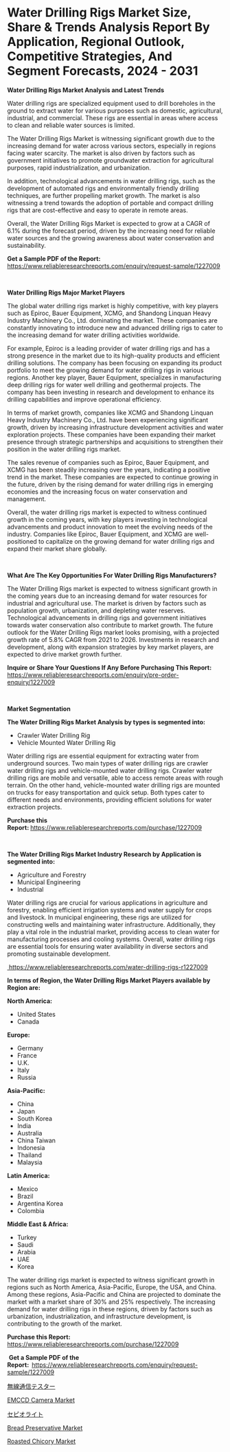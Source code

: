 <p><h1>Water Drilling Rigs Market Size, Share & Trends Analysis Report By Application, Regional Outlook, Competitive Strategies, And Segment Forecasts, 2024 - 2031</h1></p><p><strong>Water Drilling Rigs Market Analysis and Latest Trends</strong></p>
<p><p>Water drilling rigs are specialized equipment used to drill boreholes in the ground to extract water for various purposes such as domestic, agricultural, industrial, and commercial. These rigs are essential in areas where access to clean and reliable water sources is limited.</p><p>The Water Drilling Rigs Market is witnessing significant growth due to the increasing demand for water across various sectors, especially in regions facing water scarcity. The market is also driven by factors such as government initiatives to promote groundwater extraction for agricultural purposes, rapid industrialization, and urbanization.</p><p>In addition, technological advancements in water drilling rigs, such as the development of automated rigs and environmentally friendly drilling techniques, are further propelling market growth. The market is also witnessing a trend towards the adoption of portable and compact drilling rigs that are cost-effective and easy to operate in remote areas.</p><p>Overall, the Water Drilling Rigs Market is expected to grow at a CAGR of 6.1% during the forecast period, driven by the increasing need for reliable water sources and the growing awareness about water conservation and sustainability.</p></p>
<p><strong>Get a Sample PDF of the Report:&nbsp;</strong> <a href="https://www.reliableresearchreports.com/enquiry/request-sample/1227009">https://www.reliableresearchreports.com/enquiry/request-sample/1227009</a></p>
<p>&nbsp;</p>
<p><strong>Water Drilling Rigs Major Market Players</strong></p>
<p><p>The global water drilling rigs market is highly competitive, with key players such as Epiroc, Bauer Equipment, XCMG, and Shandong Linquan Heavy Industry Machinery Co., Ltd. dominating the market. These companies are constantly innovating to introduce new and advanced drilling rigs to cater to the increasing demand for water drilling activities worldwide.</p><p>For example, Epiroc is a leading provider of water drilling rigs and has a strong presence in the market due to its high-quality products and efficient drilling solutions. The company has been focusing on expanding its product portfolio to meet the growing demand for water drilling rigs in various regions. Another key player, Bauer Equipment, specializes in manufacturing deep drilling rigs for water well drilling and geothermal projects. The company has been investing in research and development to enhance its drilling capabilities and improve operational efficiency.</p><p>In terms of market growth, companies like XCMG and Shandong Linquan Heavy Industry Machinery Co., Ltd. have been experiencing significant growth, driven by increasing infrastructure development activities and water exploration projects. These companies have been expanding their market presence through strategic partnerships and acquisitions to strengthen their position in the water drilling rigs market.</p><p>The sales revenue of companies such as Epiroc, Bauer Equipment, and XCMG has been steadily increasing over the years, indicating a positive trend in the market. These companies are expected to continue growing in the future, driven by the rising demand for water drilling rigs in emerging economies and the increasing focus on water conservation and management.</p><p>Overall, the water drilling rigs market is expected to witness continued growth in the coming years, with key players investing in technological advancements and product innovation to meet the evolving needs of the industry. Companies like Epiroc, Bauer Equipment, and XCMG are well-positioned to capitalize on the growing demand for water drilling rigs and expand their market share globally.</p></p>
<p>&nbsp;</p>
<p><strong>What Are The Key Opportunities For Water Drilling Rigs Manufacturers?</strong></p>
<p><p>The Water Drilling Rigs market is expected to witness significant growth in the coming years due to an increasing demand for water resources for industrial and agricultural use. The market is driven by factors such as population growth, urbanization, and depleting water reserves. Technological advancements in drilling rigs and government initiatives towards water conservation also contribute to market growth. The future outlook for the Water Drilling Rigs market looks promising, with a projected growth rate of 5.8% CAGR from 2021 to 2026. Investments in research and development, along with expansion strategies by key market players, are expected to drive market growth further.</p></p>
<p><strong>Inquire or Share Your Questions If Any Before Purchasing This Report:</strong> <a href="https://www.reliableresearchreports.com/enquiry/pre-order-enquiry/1227009">https://www.reliableresearchreports.com/enquiry/pre-order-enquiry/1227009</a></p>
<p>&nbsp;</p>
<p><strong>Market Segmentation</strong></p>
<p><strong>The Water Drilling Rigs Market Analysis by types is segmented into:</strong></p>
<p><ul><li>Crawler Water Drilling Rig</li><li>Vehicle Mounted Water Drilling Rig</li></ul></p>
<p><p>Water drilling rigs are essential equipment for extracting water from underground sources. Two main types of water drilling rigs are crawler water drilling rigs and vehicle-mounted water drilling rigs. Crawler water drilling rigs are mobile and versatile, able to access remote areas with rough terrain. On the other hand, vehicle-mounted water drilling rigs are mounted on trucks for easy transportation and quick setup. Both types cater to different needs and environments, providing efficient solutions for water extraction projects.</p></p>
<p><strong>Purchase this Report:&nbsp;</strong><a href="https://www.reliableresearchreports.com/purchase/1227009">https://www.reliableresearchreports.com/purchase/1227009</a></p>
<p>&nbsp;</p>
<p><strong>The Water Drilling Rigs Market Industry Research by Application is segmented into:</strong></p>
<p><ul><li>Agriculture and Forestry</li><li>Municipal Engineering</li><li>Industrial</li></ul></p>
<p><p>Water drilling rigs are crucial for various applications in agriculture and forestry, enabling efficient irrigation systems and water supply for crops and livestock. In municipal engineering, these rigs are utilized for constructing wells and maintaining water infrastructure. Additionally, they play a vital role in the industrial market, providing access to clean water for manufacturing processes and cooling systems. Overall, water drilling rigs are essential tools for ensuring water availability in diverse sectors and promoting sustainable development.</p></p>
<p><a href="https://www.reliableresearchreports.com/water-drilling-rigs-r1227009">&nbsp;https://www.reliableresearchreports.com/water-drilling-rigs-r1227009</a></p>
<p><strong>In terms of Region, the Water Drilling Rigs Market Players available by Region are:</strong></p>
<p>
    <p> <strong> North America: </strong>
        <ul>
            <li>United States</li>
            <li>Canada</li>
        </ul>
        </p> 
    <p> <strong> Europe: </strong>
        <ul>
            <li>Germany</li>
            <li>France</li>
            <li>U.K.</li>
            <li>Italy</li>
            <li>Russia</li>
        </ul>
        </p> 
    <p> <strong> Asia-Pacific: </strong>
        <ul>
            <li>China</li>
            <li>Japan</li>
            <li>South Korea</li>
            <li>India</li>
            <li>Australia</li>
            <li>China Taiwan</li>
            <li>Indonesia</li>
            <li>Thailand</li>
            <li>Malaysia</li>
        </ul>
        </p> 
    <p> <strong> Latin America: </strong>
        <ul>
            <li>Mexico</li>
            <li>Brazil</li>
            <li>Argentina Korea</li>
            <li>Colombia</li>
        </ul>
        </p> 
    <p> <strong> Middle East & Africa: </strong>
        <ul>
            <li>Turkey</li>
            <li>Saudi</li>
            <li>Arabia</li>
            <li>UAE</li>
            <li>Korea</li>
        </ul>
    </p>
    </p>
<p><p>The water drilling rigs market is expected to witness significant growth in regions such as North America, Asia-Pacific, Europe, the USA, and China. Among these regions, Asia-Pacific and China are projected to dominate the market with a market share of 30% and 25% respectively. The increasing demand for water drilling rigs in these regions, driven by factors such as urbanization, industrialization, and infrastructure development, is contributing to the growth of the market.</p></p>
<p><strong>Purchase this Report: </strong><a href="https://www.reliableresearchreports.com/purchase/1227009">https://www.reliableresearchreports.com/purchase/1227009</a></p>
<p>&nbsp;<strong>Get a Sample PDF of the Report:&nbsp;&nbsp;</strong><a href="https://www.reliableresearchreports.com/enquiry/request-sample/1227009">https://www.reliableresearchreports.com/enquiry/request-sample/1227009</a></p>
<p><strong></strong></p>
<p><p><a href="https://github.com/jkjreqjscoxx7/Market-Research-Report-List-1/blob/main/404792729912.md">無線通信テスター</a></p><p><a href="https://github.com/pgtimber/Market-Research-Report-List-2/blob/main/emccd-camera-market.md">EMCCD Camera Market</a></p><p><a href="https://github.com/hilmi-2a/Market-Research-Report-List-1/blob/main/256392629913.md">セピオライト</a></p><p><a href="https://www.linkedin.com/pulse/bread-preservative-market-share-evolution-growth-trends-38dae?trackingId=I9fIUw06pbaGEbtVZ5rsDg%3D%3D">Bread Preservative Market</a></p><p><a href="https://www.linkedin.com/pulse/roasted-chicory-market-key-successful-business-strategy-forecast-hjwde?trackingId=NwnGrbAoSNb7w%2F1igOSiIQ%3D%3D">Roasted Chicory Market</a></p></p>